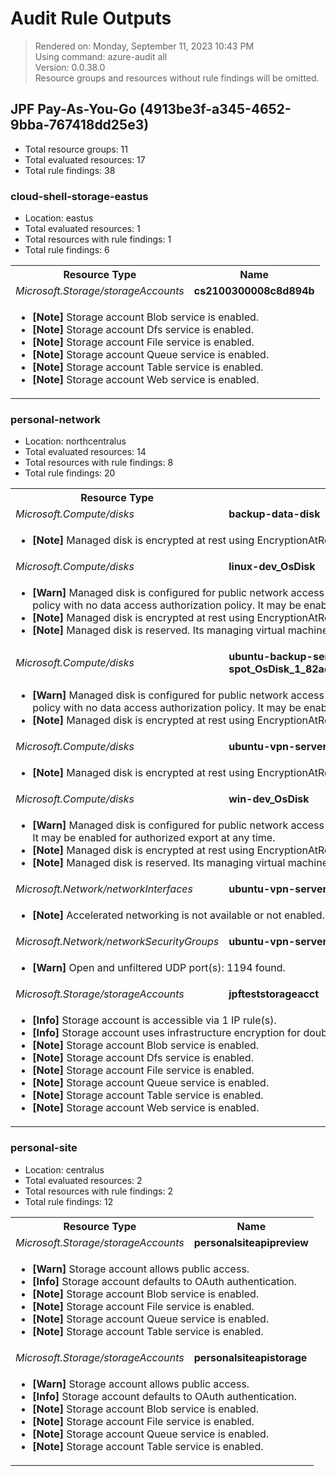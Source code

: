 # Audit Rule Outputs

> Rendered on: Monday, September 11, 2023 10:43 PM <br/>
> Using command: azure-audit all <br/>
> Version: 0.0.38.0 <br/>
> Resource groups and resources without rule findings will be omitted.

## JPF Pay-As-You-Go (4913be3f-a345-4652-9bba-767418dd25e3)

- Total resource groups: 11
- Total evaluated resources: 17
- Total rule findings: 38

### cloud-shell-storage-eastus

- Location: eastus
- Total evaluated resources: 1
- Total resources with rule findings: 1
- Total rule findings: 6

<table>
<tr>
<th>Resource Type</th>
<th>Name</th>
</tr>
<tr>
<td><em>Microsoft.Storage/storageAccounts</em></td>
<td><strong>cs2100300008c8d894b</strong></td>
</tr>
<tr>
<td colspan="2">
<ul>
<li><strong>[Note]</strong> Storage account Blob service is enabled.</li>
<li><strong>[Note]</strong> Storage account Dfs service is enabled.</li>
<li><strong>[Note]</strong> Storage account File service is enabled.</li>
<li><strong>[Note]</strong> Storage account Queue service is enabled.</li>
<li><strong>[Note]</strong> Storage account Table service is enabled.</li>
<li><strong>[Note]</strong> Storage account Web service is enabled.</li>
</ul>
</td>
</tr>
</table>

### personal-network

- Location: northcentralus
- Total evaluated resources: 14
- Total resources with rule findings: 8
- Total rule findings: 20

<table>
<tr>
<th>Resource Type</th>
<th>Name</th>
</tr>
<tr>
<td><em>Microsoft.Compute/disks</em></td>
<td><strong>backup-data-disk</strong></td>
</tr>
<tr>
<td colspan="2">
<ul>
<li><strong>[Note]</strong> Managed disk is encrypted at rest using EncryptionAtRestWithPlatformKey.</li>
</ul>
</td>
</tr>
<tr>
<td><em>Microsoft.Compute/disks</em></td>
<td><strong>linux-dev_OsDisk</strong></td>
</tr>
<tr>
<td colspan="2">
<ul>
<li><strong>[Warn]</strong> Managed disk is configured for public network access and an allow all network access policy with no data access authorization policy. It may be enabled for export at anytime.</li>
<li><strong>[Note]</strong> Managed disk is encrypted at rest using EncryptionAtRestWithPlatformKey.</li>
<li><strong>[Note]</strong> Managed disk is reserved. Its managing virtual machine is currently deallocated.</li>
</ul>
</td>
</tr>
<tr>
<td><em>Microsoft.Compute/disks</em></td>
<td><strong>ubuntu-backup-server-spot_OsDisk_1_82ad58ea1b864609a678571faedee9b3</strong></td>
</tr>
<tr>
<td colspan="2">
<ul>
<li><strong>[Warn]</strong> Managed disk is configured for public network access and an allow all network access policy with no data access authorization policy. It may be enabled for export at anytime.</li>
<li><strong>[Note]</strong> Managed disk is encrypted at rest using EncryptionAtRestWithPlatformKey.</li>
</ul>
</td>
</tr>
<tr>
<td><em>Microsoft.Compute/disks</em></td>
<td><strong>ubuntu-vpn-server-spot_OsDisk</strong></td>
</tr>
<tr>
<td colspan="2">
<ul>
<li><strong>[Note]</strong> Managed disk is encrypted at rest using EncryptionAtRestWithPlatformKey.</li>
</ul>
</td>
</tr>
<tr>
<td><em>Microsoft.Compute/disks</em></td>
<td><strong>win-dev_OsDisk</strong></td>
</tr>
<tr>
<td colspan="2">
<ul>
<li><strong>[Warn]</strong> Managed disk is configured for public network access using AAD authorization credentials. It may be enabled for authorized export at any time.</li>
<li><strong>[Note]</strong> Managed disk is encrypted at rest using EncryptionAtRestWithPlatformKey.</li>
<li><strong>[Note]</strong> Managed disk is reserved. Its managing virtual machine is currently deallocated.</li>
</ul>
</td>
</tr>
<tr>
<td><em>Microsoft.Network/networkInterfaces</em></td>
<td><strong>ubuntu-vpn-server-spot105</strong></td>
</tr>
<tr>
<td colspan="2">
<ul>
<li><strong>[Note]</strong> Accelerated networking is not available or not enabled.</li>
</ul>
</td>
</tr>
<tr>
<td><em>Microsoft.Network/networkSecurityGroups</em></td>
<td><strong>ubuntu-vpn-server-spot-nsg</strong></td>
</tr>
<tr>
<td colspan="2">
<ul>
<li><strong>[Warn]</strong> Open and unfiltered UDP port(s): 1194 found.</li>
</ul>
</td>
</tr>
<tr>
<td><em>Microsoft.Storage/storageAccounts</em></td>
<td><strong>jpfteststorageacct</strong></td>
</tr>
<tr>
<td colspan="2">
<ul>
<li><strong>[Info]</strong> Storage account is accessible via 1 IP rule(s).</li>
<li><strong>[Info]</strong> Storage account uses infrastructure encryption for double encryption.</li>
<li><strong>[Note]</strong> Storage account Blob service is enabled.</li>
<li><strong>[Note]</strong> Storage account Dfs service is enabled.</li>
<li><strong>[Note]</strong> Storage account File service is enabled.</li>
<li><strong>[Note]</strong> Storage account Queue service is enabled.</li>
<li><strong>[Note]</strong> Storage account Table service is enabled.</li>
<li><strong>[Note]</strong> Storage account Web service is enabled.</li>
</ul>
</td>
</tr>
</table>

### personal-site

- Location: centralus
- Total evaluated resources: 2
- Total resources with rule findings: 2
- Total rule findings: 12

<table>
<tr>
<th>Resource Type</th>
<th>Name</th>
</tr>
<tr>
<td><em>Microsoft.Storage/storageAccounts</em></td>
<td><strong>personalsiteapipreview</strong></td>
</tr>
<tr>
<td colspan="2">
<ul>
<li><strong>[Warn]</strong> Storage account allows public access.</li>
<li><strong>[Info]</strong> Storage account defaults to OAuth authentication.</li>
<li><strong>[Note]</strong> Storage account Blob service is enabled.</li>
<li><strong>[Note]</strong> Storage account File service is enabled.</li>
<li><strong>[Note]</strong> Storage account Queue service is enabled.</li>
<li><strong>[Note]</strong> Storage account Table service is enabled.</li>
</ul>
</td>
</tr>
<tr>
<td><em>Microsoft.Storage/storageAccounts</em></td>
<td><strong>personalsiteapistorage</strong></td>
</tr>
<tr>
<td colspan="2">
<ul>
<li><strong>[Warn]</strong> Storage account allows public access.</li>
<li><strong>[Info]</strong> Storage account defaults to OAuth authentication.</li>
<li><strong>[Note]</strong> Storage account Blob service is enabled.</li>
<li><strong>[Note]</strong> Storage account File service is enabled.</li>
<li><strong>[Note]</strong> Storage account Queue service is enabled.</li>
<li><strong>[Note]</strong> Storage account Table service is enabled.</li>
</ul>
</td>
</tr>
</table>



